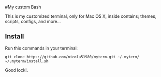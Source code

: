 #My custom Bash

This is my customized terminal, only for Mac OS X, inside contains; themes, scripts, configs, and more...

## Install

Run this commands in your terminal:

	git clone https://github.com/nicola51980/myterm.git ~/.myterm/
	~/.myterm/install.sh

Good lock!.